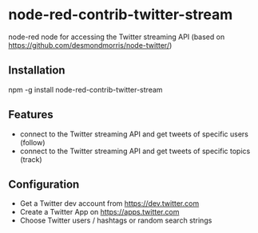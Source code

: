 # node-red-contrib-twitter-stream
node-red node for accessing the Twitter streaming API (based on https://github.com/desmondmorris/node-twitter/)

## Installation
npm -g install node-red-contrib-twitter-stream

## Features
- connect to the Twitter streaming API and get tweets of specific users (follow)
- connect to the Twitter streaming API and get tweets of specific topics (track)
 
## Configuration
- Get a Twitter dev account from https://dev.twitter.com
- Create a Twitter App on https://apps.twitter.com
- Choose Twitter users / hashtags or random search strings
